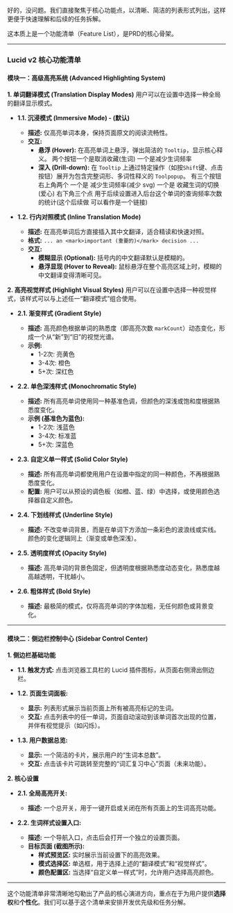 好的，没问题。我们直接聚焦于核心功能点，以清晰、简洁的列表形式列出，这样更便于快速理解和后续的任务拆解。

这本质上是一个功能清单（Feature List），是PRD的核心骨架。

---

### **Lucid v2 核心功能清单**

#### **模块一：高级高亮系统 (Advanced Highlighting System)**

**1. 单词翻译模式 (Translation Display Modes)**
用户可以在设置中选择一种全局的翻译显示模式。

*   **1.1. 沉浸模式 (Immersive Mode) - (默认)**
    *   **描述:** 仅高亮单词本身，保持页面原文的阅读流畅性。
    *   **交互:**
        *   **悬浮 (Hover):** 在高亮单词上悬浮，弹出简洁的 `Tooltip`，显示核心释义。 两个按钮一个是取消收藏(生词) 一个是减少生词频率
        *   **深入 (Drill-down):** 在 `Tooltip` 上通过特定操作（如按`Shift`键、点击按钮）展开为包含完整词形、多词性释义的 `Toolpopup`。 有三个按钮 右上角两个 一个是 减少生词频率(减少 svg) 一个是 收藏生词的切换(爱心) 右下角三个点 用于后续设置进入后台这个单词的查询频率次数的统计(这个后续做 可以看作是一个链接)

*   **1.2. 行内对照模式 (Inline Translation Mode)**
    *   **描述:** 在高亮单词后方直接插入其中文翻译，适合精读和快速对照。
    *   **格式:** `... an <mark>important (重要的)</mark> decision ...`
    *   **交互:**
        *   **模糊显示 (Optional):** 括号内的中文翻译默认是模糊的。
        *   **悬浮显现 (Hover to Reveal):** 鼠标悬浮在整个高亮区域上时，模糊的中文翻译变得清晰可见。

**2. 高亮视觉样式 (Highlight Visual Styles)**
用户可以在设置中选择一种视觉样式，该样式可以与上述任一“翻译模式”组合使用。

*   **2.1. 渐变样式 (Gradient Style)**
    *   **描述:** 高亮颜色根据单词的熟悉度（即高亮次数 `markCount`）动态变化，形成一个从“新”到“旧”的视觉光谱。
    *   **示例:**
        *   1-2次: 亮黄色
        *   3-4次: 橙色
        *   5+次: 深红色

*   **2.2. 单色深浅样式 (Monochromatic Style)**
    *   **描述:** 所有高亮单词使用同一种基准色调，但颜色的深浅或饱和度根据熟悉度变化。
    *   **示例 (基准色为蓝色):**
        *   1-2次: 浅蓝色
        *   3-4次: 标准蓝
        *   5+次: 深蓝色

*   **2.3. 自定义单一样式 (Solid Color Style)**
    *   **描述:** 所有高亮单词都使用用户在设置中指定的同一种颜色，不再根据熟悉度变化。
    *   **配置:** 用户可以从预设的调色板（如橙、蓝、绿）中选择，或使用颜色选择器自定义颜色。

*   **2.4. 下划线样式 (Underline Style)**
    *   **描述:** 不改变单词背景，而是在单词下方添加一条彩色的波浪线或实线。颜色的变化逻辑同上（渐变或单色深浅）。

*   **2.5. 透明度样式 (Opacity Style)**
    *   **描述:** 高亮单词的背景色固定，但透明度根据熟悉度动态变化，熟悉度越高越透明，干扰越小。

*   **2.6. 粗体样式 (Bold Style)**
    *   **描述:** 最极简的模式，仅将高亮单词的字体加粗，无任何颜色或背景变化。

---

#### **模块二：侧边栏控制中心 (Sidebar Control Center)**

**1. 侧边栏基础功能**
*   **1.1. 触发方式:** 点击浏览器工具栏的 Lucid 插件图标，从页面右侧滑出侧边栏。
*   **1.2. 页面生词面板:**
    *   **显示:** 列表形式展示当前页面上所有被高亮标记的生词。
    *   **交互:** 点击列表中的任一单词，页面自动滚动到该单词首次出现的位置，并伴有视觉提示（如闪烁）。

*   **1.3. 用户数据总览:**
    *   **显示:** 一个简洁的卡片，展示用户的“生词本总数”。
    *   **交互:** 点击该卡片可跳转至完整的“词汇复习中心”页面（未来功能）。

**2. 核心设置**
*   **2.1. 全局高亮开关:**
    *   **描述:** 一个总开关，用于一键开启或关闭在所有页面上的生词高亮功能。

*   **2.2. 生词样式设置入口:**
    *   **描述:** 一个导航入口，点击后会打开一个独立的设置页面。
    *   **目标页面 (截图所示):**
        *   **样式预览区:** 实时展示当前设置下的高亮效果。
        *   **模式选择区:** 单选框，用于选择上述的“翻译模式”和“视觉样式”。
        *   **颜色配置区:** 当选择“自定义单一样式”时，允许用户选择高亮颜色。

---

这个功能清单非常清晰地勾勒出了产品的核心演进方向，重点在于为用户提供**选择权**和**个性化**。我们可以基于这个清单来安排开发优先级和任务分解。